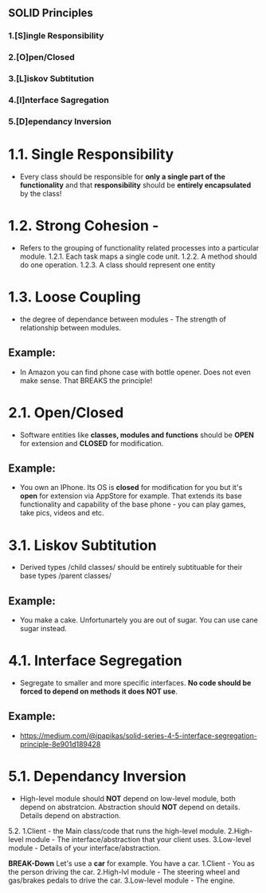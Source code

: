 ## SOLID Principles

### 1.[S]ingle Responsibility
### 2.[O]pen/Closed
### 3.[L]iskov Subtitution
### 4.[I]nterface Sagregation 
### 5.[D]ependancy Inversion

# 1.1. Single Responsibility 
- Every class should be responsible for **only a single part of the functionality** and that **responsibility** should be **entirely encapsulated** by the class!
# 1.2. Strong Cohesion -
- Refers to the grouping of functionality related processes into a particular module.
1.2.1. Each task maps a single code unit.
1.2.2. A method should do one operation.
1.2.3. A class should represent one entity

# 1.3. Loose Coupling
- the degree of dependance between modules - The strength of relationship between modules.

## Example: 
- In Amazon you can find phone case with bottle opener. Does not even make sense. That BREAKS the principle!

# 2.1. Open/Closed 
 - Software entities like **classes, modules and functions** should be **OPEN** for extension and **CLOSED** for modification.
 
 ## Example:
 - You own an IPhone. Its OS is **closed** for modification for you but it's **open** for extension via AppStore for example. That extends its base functionality and capability of the base phone - you can play games, take pics, videos and etc. 

# 3.1. Liskov Subtitution
- Derived types /child classes/ should be entirely subtituable for their base types /parent classes/

## Example:
- You make a cake. Unfortunartely you are out of sugar. You can use cane sugar instead.

# 4.1. Interface Segregation
- Segregate to smaller and more specific interfaces. **No code should be forced to depend on methods it does NOT use**.

## Example:
- https://medium.com/@ipapikas/solid-series-4-5-interface-segregation-principle-8e901d189428

# 5.1. Dependancy Inversion
- High-level module should **NOT** depend on low-level module, both depend on abstratcion. Abstraction should **NOT** depend on details. Details depend on abstraction.

5.2.
1.Client - the Main class/code that runs the high-level module.
2.High-level module - The interface/abstraction that your client uses.
3.Low-level module - Details of your interface/abstraction.

**BREAK-Down**
Let's use a **car** for example. You have a car.
1.Client - You as the person driving the car.
2.High-lvl module - The steering wheel and gas/brakes pedals to drive the car.
3.Low-level module - The engine.